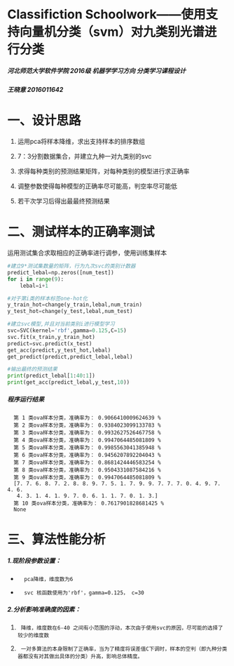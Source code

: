 # Classifiction Schoolwork——使用支持向量机分类（svm）对九类别光谱进行分类
##### 河北师范大学软件学院  2016级 机器学学习方向  分类学习课程设计
#####              王晓意  2016011642
 
 #  一、设计思路


 1. 运用pca将样本降维，求出支持样本的排序数组

 2. 7：3分割数据集合，并建立九种一对九类别的svc

 3. 求得每种类别的预测结果矩阵，对每种类别的模型进行求正确率

 4. 调整参数使得每种模型的正确率尽可能高，判空率尽可能低

 5. 若干次学习后得出最最终预测结果


# 二、测试样本的正确率测试
运用测试集合求取相应的正确率进行调参，使用训练集样本

```python
#建立9*测试集数量的矩阵，行为九次svc的类别计数器
predict_lebal=np.zeros([num_test])
for i in range(9):
	lebal=i+1
```

```python
#对于第i类的样本标签one-hot化
y_train_hot=change(y_train,lebal,num_train)
y_test_hot=change(y_test,lebal,num_test)
```

```python
#建立svc模型,并且对当前类别i进行模型学习
svc=SVC(kernel='rbf',gamma=0.125,C=15)
svc.fit(x_train,y_train_hot)
predict=svc.predict(x_test)
get_acc(predict,y_test_hot,lebal)
get_predict(predict,predict_lebal,lebal)
```

```python
#输出最终的预测结果
print(predict_lebal[1:40:1])
print(get_acc(predict_lebal,y_test,10))
```

##### 程序运行结果
	  第 1 类ova样本分类，准确率为： 0.9066410009624639 %
      第 2 类ova样本分类，准确率为： 0.9384023099133783 %
      第 3 类ova样本分类，准确率为： 0.9932627526467758 %
      第 4 类ova样本分类，准确率为： 0.9947064485081809 %
      第 5 类ova样本分类，准确率为： 0.9985563041385948 %
      第 6 类ova样本分类，准确率为： 0.9456207892204043 %
      第 7 类ova样本分类，准确率为： 0.8681424446583254 %
      第 8 类ova样本分类，准确率为： 0.9504331087584216 %
      第 9 类ova样本分类，准确率为： 0.9947064485081809 %
      [7. 7. 6. 8. 7. 2. 8. 8. 9. 7. 5. 1. 7. 9. 9. 7. 7. 7. 0. 4. 9. 7. 4. 6.
       4. 3. 1. 4. 1. 9. 7. 0. 6. 1. 1. 7. 0. 1. 3.]
      第 10 类ova样本分类，准确率为： 0.7617901828681425 %
      None




# 三、算法性能分析

##### 1.现阶段参数设置：
*       pca降维，维度数为6
*       svc 核函数使用为'rbf'，gamma=0.125， c=30

##### 2.分析影响准确度的因素：
1.      降维，维度数在6-40 之间有小范围的浮动，本次由于使用svc的原因，尽可能的选择了较少的维度数
2.		一对多算法的本身限制了正确率，当为了精度将误差值C下调时，样本的空判（即九种分类器都没有对其做出具体的分类）升高，影响总体精度。
	
